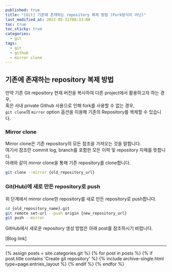 ```yaml
---
published: true
title: "[Git] 기존에 존재하는 repository 복제 방법 (Fork방식이 아닌)"
last_modified_at: 2022-05-31T08:33:00
toc: true
toc_sticky: true
categories:
  - git
tags:
  - git
  - github
  - mirror clone
---
```


## 기존에 존재하는 repository 복제 방법
만약 기존 Git repository 현재 버전을 복사하여 다른 project에서 활용하고자 하는 경우, <br>
혹은 사내 private Github 사용으로 인해 fork를 사용할 수 없는 경우, <br>
```git clone```의 ```mirror``` option 옵션을 이용해 기존의 Repository를 복제할 수 있습니다.

### Mirror clone
Mirror clone은 기존 repository의 모든 참조을 가져오는 것을 말합니다. <br>
여기서 참조란 commit log, branch를 포함한 모든 이력 및 repository 자체를 뜻합니다. <br>
아래와 같이 mirror clone을 통해 기존 repository를 clone합니다.
```sh
git clone --mirror {old_repository_url}
```

### Git(Hub)에 새로 만든 repository로 push
위 단계에서 mirror clone한 repository를 새로 만든 repository로 push합니다.
```sh
cd {old_repository_name}.git
git remote set-url --push origin {new_repository_url}
git push --mirror
```

GitHub에서 새로운 repository 생성 방법은 아래 post를 참조하시기 바랍니다.

[Blog link] <br>

- - -
{% assign posts = site.categories.git %}
{% for post in posts %}
  {% if post.title contains 'Create git repository' %}
    {% include archive-single.html type=page.entries_layout %}
  {% endif %} 
{% endfor %}

